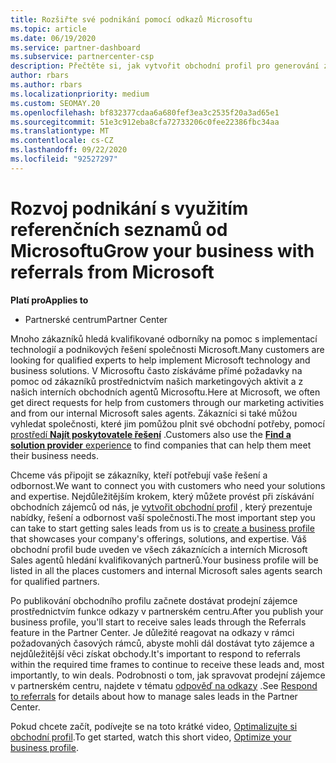 ```yaml
---
title: Rozšiřte své podnikání pomocí odkazů Microsoftu
ms.topic: article
ms.date: 06/19/2020
ms.service: partner-dashboard
ms.subservice: partnercenter-csp
description: Přečtěte si, jak vytvořit obchodní profil pro generování zájemců z prodeje prostřednictvím funkce odkazů partnerského centra a pak na reakci na tyto odkazy.
author: rbars
ms.author: rbars
ms.localizationpriority: medium
ms.custom: SEOMAY.20
ms.openlocfilehash: bf832377cdaa6a680fef3ea3c2535f20a3ad65e1
ms.sourcegitcommit: 51e3c912eba8cfa72733206c0fee22386fbc34aa
ms.translationtype: MT
ms.contentlocale: cs-CZ
ms.lasthandoff: 09/22/2020
ms.locfileid: "92527297"
---
```

# <a name="grow-your-business-with-referrals-from-microsoft"></a><span data-ttu-id="a2da4-103">Rozvoj podnikání s využitím referenčních seznamů od Microsoftu</span><span class="sxs-lookup"><span data-stu-id="a2da4-103">Grow your business with referrals from Microsoft</span></span>

<span data-ttu-id="a2da4-104">**Platí pro**</span><span class="sxs-lookup"><span data-stu-id="a2da4-104">**Applies to**</span></span>

- <span data-ttu-id="a2da4-105">Partnerské centrum</span><span class="sxs-lookup"><span data-stu-id="a2da4-105">Partner Center</span></span>

<span data-ttu-id="a2da4-106">Mnoho zákazníků hledá kvalifikované odborníky na pomoc s implementací technologií a podnikových řešení společnosti Microsoft.</span><span class="sxs-lookup"><span data-stu-id="a2da4-106">Many customers are looking for qualified experts to help implement Microsoft technology and business solutions.</span></span> <span data-ttu-id="a2da4-107">V Microsoftu často získáváme přímé požadavky na pomoc od zákazníků prostřednictvím našich marketingových aktivit a z našich interních obchodních agentů Microsoftu.</span><span class="sxs-lookup"><span data-stu-id="a2da4-107">Here at Microsoft, we often get direct requests for help from customers through our marketing activities and from our internal Microsoft sales agents.</span></span> <span data-ttu-id="a2da4-108">Zákazníci si také můžou vyhledat společnosti, které jim pomůžou plnit své obchodní potřeby, pomocí [prostředí **Najít poskytovatele řešení**](https://www.microsoft.com/solution-providers/search) .</span><span class="sxs-lookup"><span data-stu-id="a2da4-108">Customers also use the [**Find a solution provider** experience](https://www.microsoft.com/solution-providers/search) to find companies that can help them meet their business needs.</span></span> 

<span data-ttu-id="a2da4-109">Chceme vás připojit se zákazníky, kteří potřebují vaše řešení a odbornost.</span><span class="sxs-lookup"><span data-stu-id="a2da4-109">We want to connect you with customers who need your solutions and expertise.</span></span> <span data-ttu-id="a2da4-110">Nejdůležitějším krokem, který můžete provést při získávání obchodních zájemců od nás, je [vytvořit obchodní profil](create-a-marketing-profile.md) , který prezentuje nabídky, řešení a odbornost vaší společnosti.</span><span class="sxs-lookup"><span data-stu-id="a2da4-110">The most important step you can take to start getting sales leads from us is to [create a business profile](create-a-marketing-profile.md) that showcases your company's offerings, solutions, and expertise.</span></span> <span data-ttu-id="a2da4-111">Váš obchodní profil bude uveden ve všech zákaznících a interních Microsoft Sales agentů hledání kvalifikovaných partnerů.</span><span class="sxs-lookup"><span data-stu-id="a2da4-111">Your business profile will be listed in all the places customers and internal Microsoft sales agents search for qualified partners.</span></span> 

 <span data-ttu-id="a2da4-112">Po publikování obchodního profilu začnete dostávat prodejní zájemce prostřednictvím funkce odkazy v partnerském centru.</span><span class="sxs-lookup"><span data-stu-id="a2da4-112">After you publish your business profile, you'll start to receive sales leads through the Referrals feature in the Partner Center.</span></span> <span data-ttu-id="a2da4-113">Je důležité reagovat na odkazy v rámci požadovaných časových rámců, abyste mohli dál dostávat tyto zájemce a nejdůležitější věci získat obchody.</span><span class="sxs-lookup"><span data-stu-id="a2da4-113">It's important to respond to referrals within the required time frames to continue to receive these leads and, most importantly, to win deals.</span></span> <span data-ttu-id="a2da4-114">Podrobnosti o tom, jak spravovat prodejní zájemce v partnerském centru, najdete v tématu [odpověď na odkazy](manage-leads.md) .</span><span class="sxs-lookup"><span data-stu-id="a2da4-114">See [Respond to referrals](manage-leads.md) for details about how to manage sales leads in the Partner Center.</span></span>  


<span data-ttu-id="a2da4-115">Pokud chcete začít, podívejte se na toto krátké video, [Optimalizujte si obchodní profil](https://player.vimeo.com/video/252788046).</span><span class="sxs-lookup"><span data-stu-id="a2da4-115">To get started, watch this short video, [Optimize your business profile](https://player.vimeo.com/video/252788046).</span></span>
